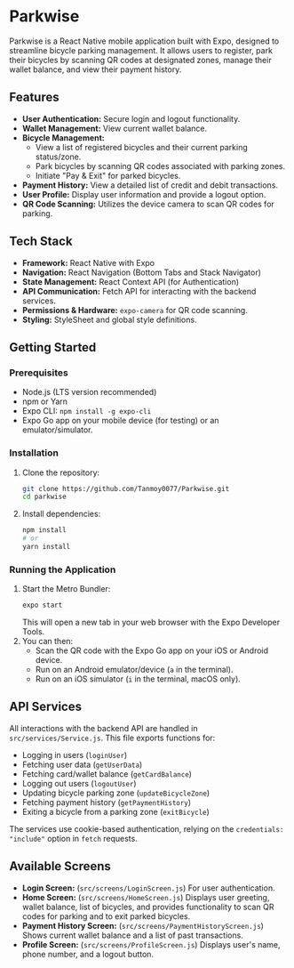 # Parkwise

Parkwise is a React Native mobile application built with Expo, designed to streamline bicycle parking management. It allows users to register, park their bicycles by scanning QR codes at designated zones, manage their wallet balance, and view their payment history.

## Features

- **User Authentication:** Secure login and logout functionality.
- **Wallet Management:** View current wallet balance.
- **Bicycle Management:**
  - View a list of registered bicycles and their current parking status/zone.
  - Park bicycles by scanning QR codes associated with parking zones.
  - Initiate "Pay & Exit" for parked bicycles.
- **Payment History:** View a detailed list of credit and debit transactions.
- **User Profile:** Display user information and provide a logout option.
- **QR Code Scanning:** Utilizes the device camera to scan QR codes for parking.

## Tech Stack

- **Framework:** React Native with Expo
- **Navigation:** React Navigation (Bottom Tabs and Stack Navigator)
- **State Management:** React Context API (for Authentication)
- **API Communication:** Fetch API for interacting with the backend services.
- **Permissions & Hardware:** `expo-camera` for QR code scanning.
- **Styling:** StyleSheet and global style definitions.

## Getting Started

### Prerequisites

- Node.js (LTS version recommended)
- npm or Yarn
- Expo CLI: `npm install -g expo-cli`
- Expo Go app on your mobile device (for testing) or an emulator/simulator.

### Installation

1.  Clone the repository:
    ```bash
    git clone https://github.com/Tanmoy0077/Parkwise.git
    cd parkwise
    ```
2.  Install dependencies:
    ```bash
    npm install
    # or
    yarn install
    ```

### Running the Application

1.  Start the Metro Bundler:
    ```bash
    expo start
    ```
    This will open a new tab in your web browser with the Expo Developer Tools.
2.  You can then:
    - Scan the QR code with the Expo Go app on your iOS or Android device.
    - Run on an Android emulator/device (`a` in the terminal).
    - Run on an iOS simulator (`i` in the terminal, macOS only).

## API Services

All interactions with the backend API are handled in `src/services/Service.js`. This file exports functions for:

- Logging in users (`loginUser`)
- Fetching user data (`getUserData`)
- Fetching card/wallet balance (`getCardBalance`)
- Logging out users (`logoutUser`)
- Updating bicycle parking zone (`updateBicycleZone`)
- Fetching payment history (`getPaymentHistory`)
- Exiting a bicycle from a parking zone (`exitBicycle`)

The services use cookie-based authentication, relying on the `credentials: "include"` option in `fetch` requests.

## Available Screens

- **Login Screen:** (`src/screens/LoginScreen.js`) For user authentication.
- **Home Screen:** (`src/screens/HomeScreen.js`) Displays user greeting, wallet balance, list of bicycles, and provides functionality to scan QR codes for parking and to exit parked bicycles.
- **Payment History Screen:** (`src/screens/PaymentHistoryScreen.js`) Shows current wallet balance and a list of past transactions.
- **Profile Screen:** (`src/screens/ProfileScreen.js`) Displays user's name, phone number, and a logout button.
